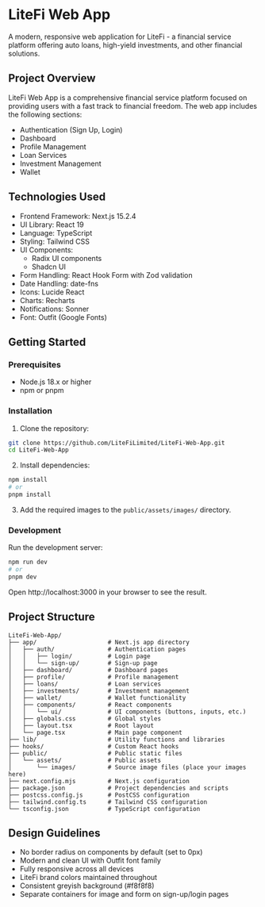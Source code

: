 # LiteFi Web App

A modern, responsive web application for LiteFi - a financial service platform offering auto loans, high-yield investments, and other financial solutions.

## Project Overview

LiteFi Web App is a comprehensive financial service platform focused on providing users with a fast track to financial freedom. The web app includes the following sections:

* Authentication (Sign Up, Login)
* Dashboard
* Profile Management
* Loan Services
* Investment Management
* Wallet


## Technologies Used

* Frontend Framework: Next.js 15.2.4
* UI Library: React 19
* Language: TypeScript
* Styling: Tailwind CSS
* UI Components:
    * Radix UI components
    * Shadcn UI
* Form Handling: React Hook Form with Zod validation
* Date Handling: date-fns
* Icons: Lucide React
* Charts: Recharts
* Notifications: Sonner
* Font: Outfit (Google Fonts)

## Getting Started

### Prerequisites

* Node.js 18.x or higher
* npm or pnpm

### Installation

1. Clone the repository:
```bash
git clone https://github.com/LiteFiLimited/LiteFi-Web-App.git
cd LiteFi-Web-App
```

2. Install dependencies:
```bash
npm install
# or
pnpm install
```

3. Add the required images to the `public/assets/images/` directory.

### Development

Run the development server:
```bash
npm run dev
# or
pnpm dev
```

Open http://localhost:3000 in your browser to see the result.

## Project Structure

```
LiteFi-Web-App/
├── app/                    # Next.js app directory
│   ├── auth/               # Authentication pages
│   │   ├── login/          # Login page
│   │   └── sign-up/        # Sign-up page
│   ├── dashboard/          # Dashboard pages
│   ├── profile/            # Profile management
│   ├── loans/              # Loan services
│   ├── investments/        # Investment management
│   ├── wallet/             # Wallet functionality
│   ├── components/         # React components
│   │   └── ui/             # UI components (buttons, inputs, etc.)
│   ├── globals.css         # Global styles
│   ├── layout.tsx          # Root layout
│   └── page.tsx            # Main page component
├── lib/                    # Utility functions and libraries
├── hooks/                  # Custom React hooks
├── public/                 # Public static files
│   └── assets/             # Public assets
│       └── images/         # Source image files (place your images here)
├── next.config.mjs         # Next.js configuration
├── package.json            # Project dependencies and scripts
├── postcss.config.js       # PostCSS configuration
├── tailwind.config.ts      # Tailwind CSS configuration
└── tsconfig.json           # TypeScript configuration
```

## Design Guidelines

* No border radius on components by default (set to 0px)
* Modern and clean UI with Outfit font family
* Fully responsive across all devices
* LiteFi brand colors maintained throughout
* Consistent greyish background (#f8f8f8)
* Separate containers for image and form on sign-up/login pages
